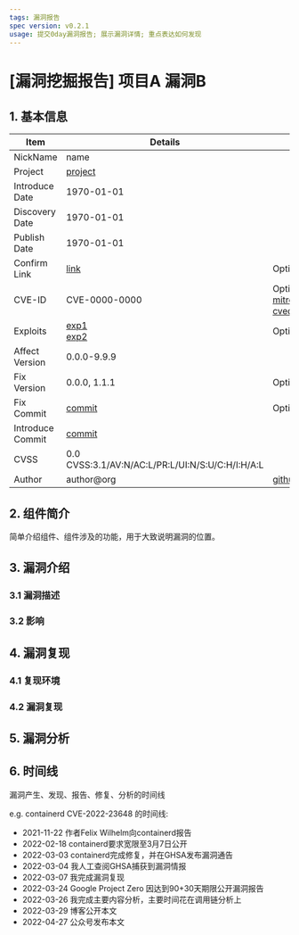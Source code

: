 ```yaml
---
tags: 漏洞报告
spec version: v0.2.1
usage: 提交0day漏洞报告; 展示漏洞详情; 重点表达如何发现
---
```


# [漏洞挖掘报告] 项目A 漏洞B

## 1. 基本信息

| Item             | Details                                          | Note                                        |
|------------------|--------------------------------------------------|---------------------------------------------|
| NickName         | name                                             |
| Project          | [project](https://github.com/x)                  |
| Introduce Date   | 1970-01-01                                       |
| Discovery Date   | 1970-01-01                                       |
| Publish Date     | 1970-01-01                                       |
| Confirm Link     | [link]()                                         | Optional                                    |
| CVE-ID           | CVE-0000-0000                                    | Optional [mitre](), [cvedetails]()          |
| Exploits         | [exp1]()<br>[exp2]()                             | Optional                                    |
| Affect Version   | 0.0.0-9.9.9                                      |
| Fix Version      | 0.0.0, 1.1.1                                     | Optional                                    |
| Fix Commit       | [commit]()                                       | Optional                                    |
| Introduce Commit | [commit]()                                       | 
| CVSS             | 0.0 CVSS:3.1/AV:N/AC:L/PR:L/UI:N/S:U/C:H/I:H/A:L |
| Author           | author@org                                       | [github](http://github.com/xxx),[twitter]() |

## 2. 组件简介

简单介绍组件、组件涉及的功能，用于大致说明漏洞的位置。

## 3. 漏洞介绍

### 3.1 漏洞描述

### 3.2 影响

## 4. 漏洞复现

### 4.1 复现环境

### 4.2 漏洞复现

## 5. 漏洞分析

## 6. 时间线

漏洞产生、发现、报告、修复、分析的时间线

e.g. containerd CVE-2022-23648 的时间线:

* 2021-11-22 作者Felix Wilhelm向containerd报告
* 2022-02-18 containerd要求宽限至3月7日公开
* 2022-03-03 containerd完成修复，并在GHSA发布漏洞通告
* 2022-03-04 我人工查阅GHSA捕获到漏洞情报
* 2022-03-07 我完成漏洞复现
* 2022-03-24 Google Project Zero 因达到90+30天期限公开漏洞报告
* 2022-03-26 我完成主要内容分析，主要时间花在调用链分析上
* 2022-03-29 博客公开本文
* 2022-04-27 公众号发布本文


